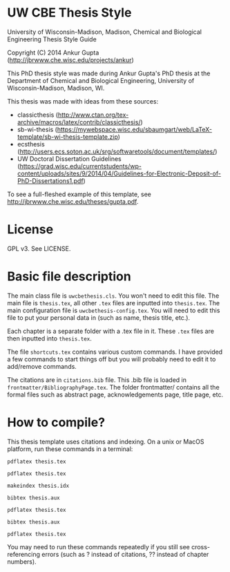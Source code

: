 UW CBE Thesis Style
==
University of Wisconsin-Madison, Madison, Chemical and Biological Engineering Thesis Style Guide

Copyright (C) 2014 Ankur Gupta (http://jbrwww.che.wisc.edu/projects/ankur)


This PhD thesis style was made during Ankur Gupta's PhD thesis at the
Department of Chemical and Biological Engineering, 
University of Wisconsin-Madison, Madison, WI. 

This thesis was made with ideas from these sources:

*  classicthesis (http://www.ctan.org/tex-archive/macros/latex/contrib/classicthesis/)
*  sb-wi-thesis (https://mywebspace.wisc.edu/sbaumgart/web/LaTeX-template/sb-wi-thesis-template.zip)
*  ecsthesis (http://users.ecs.soton.ac.uk/srg/softwaretools/document/templates/)
*  UW Doctoral Dissertation Guidelines (https://grad.wisc.edu/currentstudents/wp-content/uploads/sites/9/2014/04/Guidelines-for-Electronic-Deposit-of-PhD-Dissertations1.pdf)

To see a full-fleshed example of this template, see http://jbrwww.che.wisc.edu/theses/gupta.pdf.

License
==
GPL v3. See LICENSE. 


Basic file description
==

The main class file is `uwcbethesis.cls`. You won't need to edit this file. 
The main file is `thesis.tex`, all other `.tex` files are inputted into `thesis.tex`. 
The main configuration file is `uwcbethesis-config.tex`. You will need to edit this 
file to put your personal data in (such as name, thesis title, etc.). 

Each chapter is a separate folder with a .tex file in it. These `.tex` files are then 
inputted into `thesis.tex`. 

The file `shortcuts.tex` contains various custom commands. I have provided a few commands 
to start things off but you will probably need to edit it to add/remove commands. 

The citations are in `citations.bib` file. This .bib file is loaded in 
`frontmatter/BibliographyPage.tex`. The folder frontmatter/ contains all the formal files 
such as abstract page, acknowledgements page, title page, etc. 


How to compile?
==

This thesis template uses citations and indexing. On a unix or MacOS platform, run these commands 
in a terminal:

`pdflatex thesis.tex`

`pdflatex thesis.tex`

`makeindex thesis.idx`

`bibtex thesis.aux`

`pdflatex thesis.tex`

`bibtex thesis.aux`

`pdflatex thesis.tex`

You may need to run these commands repeatedly if you still see cross-referencing errors (such 
as ? instead of citations, ?? instead of chapter numbers). 









